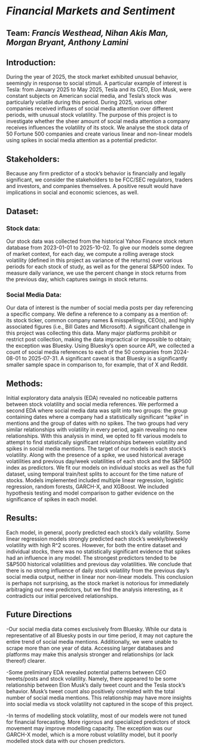 
# _Financial Markets and Sentiment_

## **Team:** _Francis Westhead, Nihan Akis Man, Morgan Bryant, Anthony Lamini_

## **Introduction:**

During the year of 2025, the stock market exhibited unusual behavior, seemingly in response to social stimuli. A particular example of interest is Tesla: from January 2025 to May 2025, Tesla and its CEO, Elon Musk, were constant subjects on American social media, and Tesla’s stock was particularly volatile during this period. During 2025, various other companies received influxes of social media attention over different periods, with unusual stock volatility. The purpose of this project is to investigate whether the sheer amount of social media attention a company receives influences the volatility of its stock. We analyse the stock data of 50 Fortune 500 companies and create various linear and non-linear models using spikes in social media attention as a potential predictor. 

## **Stakeholders:**
Because any firm predictor of a stock’s behavior is financially and legally significant, we consider the stakeholders to be FCC/SEC regulators, traders and investors, and companies themselves. A positive result would have implications in social and economic sciences, as well. 

## **Dataset:**

### Stock data: 

Our stock data was collected from the historical Yahoo Finance stock return database from 
2023-01-01 to 2025-10-02. To give our models some degree of market context, for each day, we compute a rolling average stock volatility (defined in this project as variance of the returns) over various periods for each stock of study, as well as for the general S&P500 index. To measure daily variance, we use the percent change in stock returns from the previous day, which captures swings in stock returns. 

### Social Media Data:

Our data of interest is the number of social media posts per day referencing a specific company. We define a reference to a company as a mention of: its stock ticker, common company names & misspellings, CEO(s), and highly associated figures (i.e., Bill Gates and Microsoft). 
A significant challenge in this project was collecting this data. Many major platforms prohibit or restrict post collection, making the data impractical or impossible to obtain; the exception was Bluesky. Using Bluesky’s open source API, we collected a count of social media references to each of the 50 companies from 2024-08-01 to 2025-07-31. A significant caveat is that Bluesky is a significantly smaller sample space in comparison to, for example, that of X and Reddit. 

## **Methods:**

Initial exploratory data analysis (EDA) revealed no noticeable patterns between stock volatility and social media references. We performed a second EDA where social media data was split into two groups: the group containing dates where a company had a statistically significant “spike” in mentions and the group of dates with no spikes. The two groups had very similar relationships with volatility in every period, again revealing no new relationships. 
With this analysis in mind, we opted to fit various models to attempt to find statistically significant relationships between volatility and spikes in social media mentions. The target of our models is each stock’s volatility. Along with the presence of a spike, we used historical average volatilities and previous day/week volatilities of each stock and the S&P500 index as predictors. We fit our models on individual stocks as well as the full dataset, using temporal train/test splits to account for the time nature of stocks. Models implemented included multiple linear regression, logistic regression, random forests, GARCH-X, and XGBoost. We included hypothesis testing and model comparison to gather evidence on the significance of spikes in each model. 

## **Results:**

Each model, in general, poorly predicted each stock’s daily volatility. Some linear regression models strongly predicted each stock’s weekly/biweekly volatility with high R^2 scores. However, for both the entire dataset and individual stocks, there was no statistically significant evidence that spikes had an influence in any model. The strongest predictors tended to be S&P500 historical volatilities and previous day volatilities. We conclude that there is no strong influence of daily stock volatility from the previous day’s social media output, neither in linear nor non-linear models. This conclusion is perhaps not surprising, as the stock market is notorious for immediately arbitraging out new predictors, but we find the analysis interesting, as it contradicts our initial perceived relationships. 

## **Future Directions**

-Our social media data comes exclusively from Bluesky. While our data is representative of all Bluesky posts in our time period, it may not capture the entire trend of social media mentions. Additionally, we were unable to scrape more than one year of data. Accessing larger databases and platforms may make this analysis stronger and relationships (or lack thereof) clearer. 

-Some preliminary EDA revealed potential patterns between CEO tweets/posts and stock volatility. Namely, there appeared to be some relationship between Elon Musk’s daily tweet count and the Tesla stock’s behavior. Musk’s tweet count also positively correlated with the total number of social media mentions. This relationship may have more insights into social media vs stock volatility not captured in the scope of this project. 

-In terms of modelling stock volatility, most of our models were not tuned for financial forecasting. More rigorous and specialized predictors of stock movement may improve modelling capacity. The exception was our GARCH-X model, which is a more robust volatility model, but it poorly modelled stock data with our chosen predictors. 
